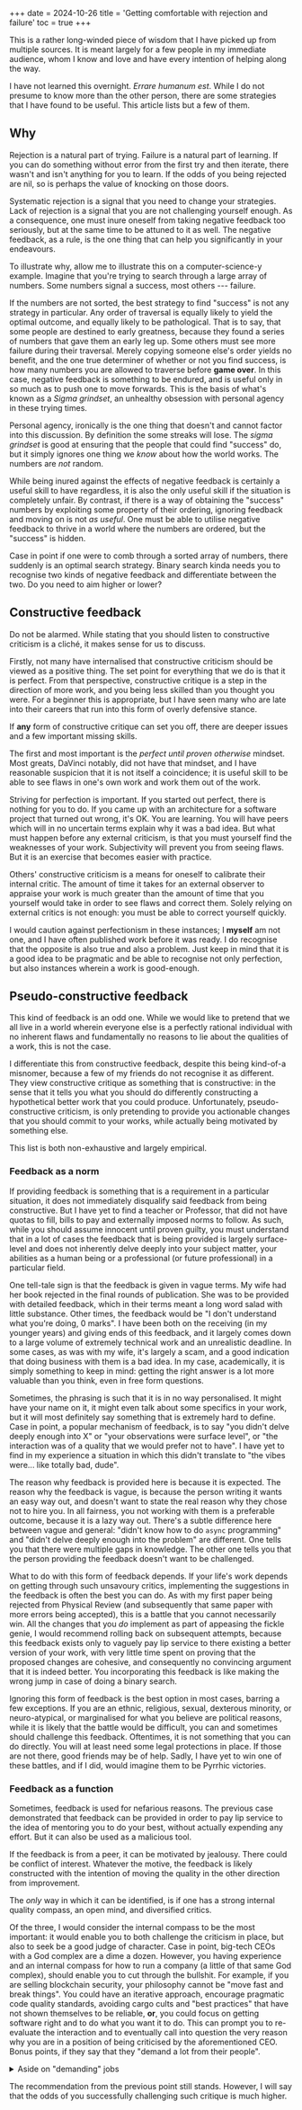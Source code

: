 +++
date = 2024-10-26
title = 'Getting comfortable with rejection and failure'
toc = true
+++

This is a rather long-winded piece of wisdom that I have picked up from multiple sources.  It is meant largely for a few people in my immediate audience, whom I know and love and have every intention of helping along the way.

I have not learned this overnight.  _Errare humanum est_.  While I do not presume to know more than the other person, there are some strategies that I have found to be useful.  This article lists but a few of them.

## Why

Rejection is a natural part of trying.  Failure is a natural part of learning.  If you can do something without error from the first try and then iterate, there wasn't and isn't anything for you to learn.  If the odds of you being rejected are nil, so is perhaps the value of knocking on those doors.

Systematic rejection is a signal that you need to change your strategies.  Lack of rejection is a signal that you are not challenging yourself enough.  As a consequence, one must inure oneself from taking negative feedback too seriously, but at the same time to be attuned to it as well.  The negative feedback, as a rule, is the one thing that can help you significantly in your endeavours.

To illustrate why, allow me to illustrate this on a computer-science-y example.  Imagine that you're trying to search through a large array of numbers.  Some numbers signal a success, most others --- failure.

If the numbers are not sorted, the best strategy to find "success" is not any strategy in particular.  Any order of traversal is equally likely to yield the optimal outcome, and equally likely to be pathological.  That is to say, that some people are destined to early greatness, because they found a series of numbers that gave them an early leg up.  Some others must see more failure during their traversal.  Merely copying someone else's order yields no benefit, and the one true determiner of whether or not you find success, is how many numbers you are allowed to traverse before **game over**.  In this case, negative feedback is something to be endured, and is useful only in so much as to push one to move forwards.  This is the basis of what's known as a _Sigma grindset_, an unhealthy obsession with personal agency in these trying times.

Personal agency, ironically is the one thing that doesn't and cannot factor into this discussion.  By definition the some streaks will lose.  The _sigma grindset_ is good at ensuring that the people that could find "success" do, but it simply ignores one thing we _know_ about how the world works.  The numbers are _not_ random.

While being inured against the effects of negative feedback is certainly a useful skill to have regardless, it is also the only useful skill if the situation is completely unfair.  By contrast, if there is a way of obtaining the "success" numbers by exploiting some property of their ordering, ignoring feedback and moving on is not _as useful_.  One must be able to utilise negative feedback to thrive in a world where the numbers are ordered, but the "success" is hidden.

Case in point if one were to comb through a sorted array of numbers, there suddenly is an optimal search strategy.  Binary search kinda needs you to recognise two kinds of negative feedback and differentiate between the two.  Do you need to aim higher or lower?

## Constructive feedback

Do not be alarmed.  While stating that you should listen to constructive criticism is a cliché, it makes sense for us to discuss.

Firstly, not many have internalised that constructive criticism should be viewed as a positive thing.  The set point for everything that we do is that it is perfect.  From that perspective, constructive critique is a step in the direction of more work, and you being less skilled than you thought you were.  For a beginner this is appropriate, but I have seen many who are late into their careers that run into this form of overly defensive stance.

If **any** form of constructive critique can set you off, there are deeper issues and a few important missing skills.

The first and most important is the _perfect until proven otherwise_ mindset.  Most greats, DaVinci notably, did not have that mindset, and I have reasonable suspicion that it is not itself a coincidence; it is useful skill to be able to see flaws in one's own work and work them out of the work.

Striving for perfection is important.  If you started out perfect, there is nothing for you to do.  If you came up with an architecture for a software project that turned out wrong, it's OK.  You are learning.  You will have peers which will in no uncertain terms explain why it was a bad idea.  But what must happen before any external criticism, is that you must yourself find the weaknesses of your work.  Subjectivity will prevent you from seeing flaws.  But it is an exercise that becomes easier with practice.

Others' constructive criticism is a means for oneself to calibrate their internal critic.  The amount of time it takes for an external observer to appraise your work is much greater than the amount of time that you yourself would take in order to see flaws and correct them.  Solely relying on external critics is not enough: you must be able to correct yourself quickly.

I would caution against perfectionism in these instances; I **myself** am not one, and I have often published work before it was ready.  I do recognise that the opposite is also true and also a problem.  Just keep in mind that it is a good idea to be pragmatic and be able to recognise not only perfection, but also instances wherein a work is good-enough.

## Pseudo-constructive feedback

This kind of feedback is an odd one.  While we would like to pretend that we all live in a world wherein everyone else is a perfectly rational individual with no inherent flaws and fundamentally no reasons to lie about the qualities of a work, this is not the case.

I differentiate this from constructive feedback, despite this being kind-of-a misnomer, because a few of my friends do not recognise it as different.  They view constructive critique as something that is constructive: in the sense that it tells you what you should do differently constructing a hypothetical better work that you could produce.  Unfortunately, pseudo-constructive criticism, is only pretending to provide you actionable changes that you should commit to your works, while actually being motivated by something else.

This list is both non-exhaustive and largely empirical.

### Feedback as a norm

If providing feedback is something that is a requirement in a particular situation, it does not immediately disqualify said feedback from being constructive.  But I have yet to find a teacher or Professor, that did not have quotas to fill, bills to pay and externally imposed norms to follow.  As such, while you should assume innocent until proven guilty, you must understand that in a lot of cases the feedback that is being provided is largely surface-level and does not inherently delve deeply into your subject matter, your abilities as a human being or a professional (or future professional) in a particular field.

One tell-tale sign is that the feedback is given in vague terms.  My wife had her book rejected in the final rounds of publication.  She was to be provided with detailed feedback, which in their terms meant a long word salad with little substance.  Other times, the feedback would be "I don't understand what you're doing, 0 marks".  I have been both on the receiving (in my younger years) and giving ends of this feedback, and it largely comes down to a large volume of extremely technical work and an unrealistic deadline.  In some cases, as was with my wife, it's largely a scam, and a good indication that doing business with them is a bad idea.  In my case, academically, it is simply something to keep in mind: getting the right answer is a lot more valuable than you think, even in free form questions.

Sometimes, the phrasing is such that it is in no way personalised.  It might have your name on it, it might even talk about some specifics in your work, but it will most definitely say something that is extremely hard to define.  Case in point, a popular mechanism of feedback, is to say "you didn't delve deeply enough into X" or "your observations were surface level", or "the interaction was of a quality that we would prefer not to have".  I have yet to find in my experience a situation in which this didn't translate to "the vibes were...  like totally  bad, dude".

The reason why feedback is provided here is because it is expected.  The reason why the feedback is vague, is because the person writing it wants an easy way out, and doesn't want to state the real reason why they chose not to hire you.  In all fairness, you not working with them is a preferable outcome, because it is a lazy way out.  There's a subtle difference here between vague and general: "didn't know how to do `async` programming" and "didn't delve deeply enough into the problem" are different.  One tells you that there were multiple gaps in knowledge.  The other one tells you that the person providing the feedback doesn't want to be challenged.

What to do with this form of feedback depends.  If your life's work depends on getting through such unsavoury critics, implementing the suggestions in the feedback is often the best you can do.  As with my first paper being rejected from Physical Review (and subsequently that same paper with more errors being accepted), this is a battle that you cannot necessarily win.  All the changes that you _do_ implement as part of appeasing the fickle genie, I would recommend rolling back on subsequent attempts, because this feedback exists only to vaguely pay lip service to there existing a better version of your work, with very little time spent on proving that the proposed changes are cohesive, and consequently no convincing argument that it is indeed better.  You incorporating this feedback is like making the wrong jump in case of doing a binary search.

Ignoring this form of feedback is the best option in most cases, barring a few exceptions.  If you are an ethnic, religious, sexual, dexterous minority, or neuro-atypical, or marginalised for what you believe are political reasons, while it is likely that the battle would be difficult, you can and sometimes should challenge this feedback.  Oftentimes, it is not something that you can do directly.  You will at least need some legal protections in place.  If those are not there, good friends may be of help.  Sadly, I have yet to win one of these battles, and if I did, would imagine them to be Pyrrhic victories.

### Feedback as a function

Sometimes, feedback is used for nefarious reasons.  The previous case demonstrated that feedback can be provided in order to pay lip service to the idea of mentoring you to do your best, without actually expending any effort.  But it can also be used as a malicious tool.

If the feedback is from a peer, it can be motivated by jealousy.  There could be conflict of interest.  Whatever the motive, the feedback is likely constructed with the intention of moving the quality in the other direction from improvement.

The _only_ way in which it can be identified, is if one has a strong internal quality compass, an open mind, and diversified critics.

Of the three, I would consider the internal compass to be the most important: it would enable you to both challenge the criticism in place, but also to seek be a good judge of character.  Case in point, big-tech CEOs with a God complex are a dime a dozen.  However, you having experience and an internal compass for how to run a company (a little of that same God complex), should enable you to cut through the bullshit.  For example, if you are selling blockchain security, your philosophy cannot be "move fast and break things".  You could have an iterative approach, encourage pragmatic code quality standards, avoiding cargo cults and "best practices" that have not shown themselves to be reliable, **or**, you could focus on getting software right and to do what you want it to do.  This can prompt you to re-evaluate the interaction and to eventually call into question the very reason why you are in a position of being criticised by the aforementioned CEO.  Bonus points, if they say that they "demand a lot from their people".

<details>
<summary> Aside on "demanding" jobs </summary>

This is a rather touchy subject.  One of a few "friends" that has landed me in trouble by consistently ignoring my direction, and who, despite being rather a problematic individual to work with has demonstrated a worrying trend in work culture among software engineers.

While it is true that we see a significant decrease in the quality of software that is being produced, this is often attributed to a change in the mindset of software engineers.  That "we don't want to work hard anymore".  And that "if you can't handle the heat, you should stay out of the kitchen".  The people that think that way, I have little respect for.  In simple terms, if you demand a lot of your employees, you _had better_ compensate them accordingly.  And if you disbelieve that humans have operational requirements, and are happy to burn through employees, you are about to find out a harsh truth.

1.  If you can work long hours and be productive, you are working on tasks so easy, that they are a waste of your time.  Every person is different, the threshold of being fatigued could be 8 hours, or it could be 10.  Some people are more effective when working in long relaxed modes, and some activities require short bursts of concentration.  I have seen mixed results in the former, as there is a point of diminishing returns for relaxed work.  With tasks that require concentration, I found that most who claim to be able to cope with long marathons well, have in fact almost never produced a positive contribution to a problem if they were sufficiently fatigued.  Most code that you produce in this state is most likely code that shouldn't exist.  It is a wasted effort.

2.  Employment is largely an activity that disproportionately benefits the employer.  Unless your employees have an equal stake in the company (in which case it is a co-operative), you have no right to demand of them anything that goes above what is acceptable by law.  And most laws have not been updated to take into account the rise in productivity.

There are opponents to the view that programmers have become more productive, of the few that cannot immediately be disqualified on the grounds of conflict of interest, is one famous game programmer Johnathan Blow.  The reason why he is taken seriously has largely to do with the unexplainable reverence for game programmers in general, the most abused demographic in this context.  I will provide a more detailed rebuttal to most of his arguments at a later date, as I do not believe that vague statements like "it's fearmongering" do justice to the nuanced, but nonetheless flawed perspective that leads him to that conclusion.

3.  Burnout is a real problem.  Some cope better, some worse.  It is tempting to treat people like meat bags and throw them out as soon as their usefulness to you has expired.  It is similarly tempting to encourage said people to take only the precautions to prevent burnout that do not impact your bottom line.  The only effective means of reducing burnout is measured workload.
</details>

The recommendation from the previous point still stands.  However, I will say that the odds of you successfully challenging such critique is much higher.
